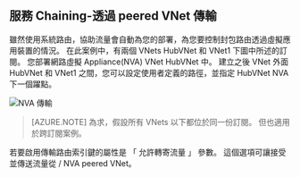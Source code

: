 ## <a name="service-chaining---transit-through-peered-vnet"></a>服務 Chaining-透過 peered VNet 傳輸

雖然使用系統路由，協助流量會自動為您的部署，為您要控制封包路由透過虛擬應用裝置的情況。
在此案例中，有兩個 VNets HubVNet 和 VNet1 下圖中所述的訂閱。 您部署網路虛擬 Appliance(NVA) VNet HubVNet 中。 建立之後 VNet 外面 HubVNet 和 VNet1 之間，您可以設定使用者定義的路徑，並指定 HubVNet NVA 下一個躍點。

![NVA 傳輸](./media/virtual-networks-create-vnetpeering-scenario-transit-include/figure01.PNG)

> [AZURE.NOTE] 為求，假設所有 VNets 以下都位於同一份訂閱。 但也適用於跨訂閱案例。

若要啟用傳輸路由索引鍵的屬性是 「 允許轉寄流量 」 參數。 這個選項可讓接受並傳送流量從 / NVA peered VNet。  
